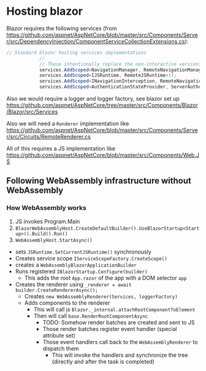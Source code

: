 # Hosting blazor

Blazor requires the following services (from <https://github.com/aspnet/AspNetCore/blob/master/src/Components/Server/src/DependencyInjection/ComponentServiceCollectionExtensions.cs>):


```cs
// Standard blazor hosting services implementations
            //
            // These intentionally replace the non-interactive versions included in MVC.
            services.AddScoped<NavigationManager, RemoteNavigationManager>();
            services.AddScoped<IJSRuntime, RemoteJSRuntime>();
            services.AddScoped<INavigationInterception, RemoteNavigationInterception>();
            services.AddScoped<AuthenticationStateProvider, ServerAuthenticationStateProvider>();
```

Also we would require a logger and logger factory, see blazor set up <https://github.com/aspnet/AspNetCore/tree/master/src/Components/Blazor/Blazor/src/Services>

Also we will need a `Renderer` implementation like <https://github.com/aspnet/AspNetCore/blob/master/src/Components/Server/src/Circuits/RemoteRenderer.cs>

All of this requires a JS implementation like <https://github.com/aspnet/AspNetCore/blob/master/src/Components/Web.JS>


## Following WebAssembly infrastructure without WebAssembly

### How WebAssembly works

1. JS invokes Program.Main
2. `BlazorWebAssemblyHost.CreateDefaultBuilder().UseBlazorStartup<Startup>().Build().Run()`
3. `WebAssemblyHost.StartAsync()` 
  - sets `JSRuntime.SetCurrentJSRuntime()` synchronously
  - Creates service scope `IServiceScopeFactory.CreateScope()`
  - creates a `WebAssemblyBlazorApplicationBuilder`
  - Runs registered `IBlazorStartup.Configure(builder)`
    - This adds the root `App.razor` of the app with a DOM selector `app`
  - Creates the renderer using `_renderer = await builder.CreateRendererAsync();`
    - Creates `new WebAssemblyRenderer(Services, loggerFactory)`
    - Adds components to the renderer
      - This will call js `Blazor._internal.attachRootComponentToElement`
      - Then will call `base.RenderRootComponentAsync`
        - TODO: Somehow render batches are created and sent to JS
        - Those render batches register event handler (special attribute set)
        - Those event handlers call back to the `WebAssemblyRenderer` to dispatch them
          - This will invoke the handlers and synchronize the tree (directly and after the task is completed)

